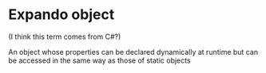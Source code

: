 # Expando object
(I think this term comes from C#?)

An object whose properties can be declared dynamically at runtime but can be accessed in the same way as those of static objects
